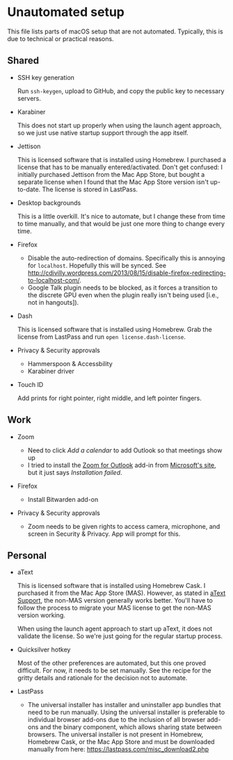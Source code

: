# Unautomated setup

This file lists parts of macOS setup that are not automated. Typically, this is due to technical or practical reasons.

## Shared

* SSH key generation

  Run `ssh-keygen`, upload to GitHub, and copy the public key to necessary servers.

* Karabiner

  This does not start up properly when using the launch agent approach, so we just use native startup support through the app itself.

* Jettison

  This is licensed software that is installed using Homebrew. I purchased a license that has to be manually entered/activated. Don't get confused: I initially purchased Jettison from the Mac App Store, but bought a separate license when I found that the Mac App Store version isn't up-to-date. The license is stored in LastPass.

* Desktop backgrounds

  This is a little overkill. It's nice to automate, but I change these from time to time manually, and that would be just one more thing to change every time.

* Firefox

  - Disable the auto-redirection of domains. Specifically this is annoying for `localhost`. Hopefully this will be synced. See http://cdivilly.wordpress.com/2013/08/15/disable-firefox-redirecting-to-localhost-com/.
  - Google Talk plugin needs to be blocked, as it forces a transition to the discrete GPU even when the plugin really isn't being used [i.e., not in hangouts]).

* Dash

  This is licensed software that is installed using Homebrew. Grab the license from LastPass and run `open license.dash-license`.

* Privacy & Security approvals
  - Hammerspoon & Accessbility
  - Karabiner driver

* Touch ID

  Add prints for right pointer, right middle, and left pointer fingers.

## Work

* Zoom
  - Need to click *Add a calendar* to add Outlook so that meetings show up
  - I tried to install the [Zoom for Outlook](https://support.zoom.us/hc/en-us/articles/115005223126-Installing-the-Zoom-for-Outlook-add-in#macOS) add-in from [Microsoft's site](https://appsource.microsoft.com/en-us/product/office/wa104381712), but it just says *Installation failed*.

* Firefox

  - Install Bitwarden add-on

* Privacy & Security approvals
  - Zoom needs to be given rights to access camera, microphone, and screen in Security & Privacy. App will prompt for this.

## Personal

* aText

  This is licensed software that is installed using Homebrew Cask. I purchased it from the Mac App Store (MAS). However, as stated in [aText Support](http://www.trankynam.com/atext/support.html), the non-MAS version generally works better. You'll have to follow the process to migrate your MAS license to get the non-MAS version working.

  When using the launch agent approach to start up aText, it does not validate the license. So we're just going for the regular startup process.

* Quicksilver hotkey

  Most of the other preferences are automated, but this one proved difficult. For now, it needs to be set manually. See the recipe for the gritty details and rationale for the decision not to automate.

* LastPass

  - The universal installer has installer and uninstaller app bundles that need to be run manually. Using the universal installer is preferable to individual browser add-ons due to the inclusion of all browser add-ons and the binary component, which allows sharing state between browsers. The universal installer is not present in Homebrew, Homebrew Cask, or the Mac App Store and must be downloaded manually from here: https://lastpass.com/misc_download2.php

